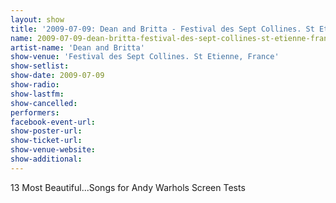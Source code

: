 ```yaml
---
layout: show
title: '2009-07-09: Dean and Britta - Festival des Sept Collines. St Etienne, France'
name: 2009-07-09-dean-britta-festival-des-sept-collines-st-etienne-france
artist-name: 'Dean and Britta'
show-venue: 'Festival des Sept Collines. St Etienne, France'
show-setlist: 
show-date: 2009-07-09
show-radio: 
show-lastfm: 
show-cancelled: 
performers: 
facebook-event-url: 
show-poster-url: 
show-ticket-url: 
show-venue-website: 
show-additional: 
---
```


13 Most Beautiful...Songs for Andy Warhols Screen Tests
